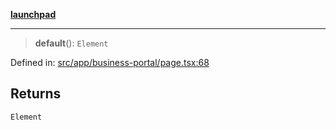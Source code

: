 [**launchpad**](index.md)

***

> **default**(): `Element`

Defined in: [src/app/business-portal/page.tsx:68](https://github.com/victorbratov/launchpad/blob/35b0965dd86b05a55a9206d809917613bd599c25/src/app/business-portal/page.tsx#L68)

## Returns

`Element`
